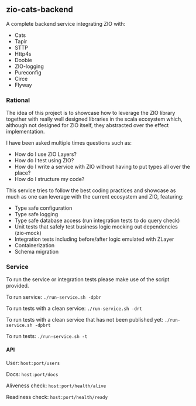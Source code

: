 ## zio-cats-backend

A complete backend service integrating ZIO with:

* Cats
* Tapir
* STTP
* Http4s
* Doobie 
* ZIO-logging
* Pureconfig
* Circe
* Flyway

### Rational
The idea of this project is to showcase how to leverage the ZIO library together with really well designed 
libraries in the scala ecosystem which, although not designed for ZIO itself,
they abstracted over the effect implementation.
 
I have been asked multiple times questions such as:

* How do I use ZIO Layers?
* How do I test using ZIO?
* How do I write a service with ZIO without having to put types all over the place?
* How do I structure my code? 
 
This service tries to follow the best coding practices and showcase as much as one can leverage with the current ecosystem and ZIO, featuring:

* Type safe configuration
* Type safe logging
* Type safe database access (run integration tests to do query check)
* Unit tests that safely test business logic mocking out dependencies (zio-mock)
* Integration tests including before/after logic emulated with ZLayer
* Containerization
* Schema migration

### Service

To run the service or integration tests please make use of the script provided.

To run service:
`./run-service.sh -dpbr`

To run tests with a clean service: 
`./run-service.sh -drt`

To run tests with a clean service that has not been published yet:
`./run-service.sh -dpbrt` 

To run tests: 
`./run-service.sh -t` 

#### API

User: `host:port/users` 

Docs: `host:port/docs` 

Aliveness check: `host:port/health/alive` 

Readiness check: `host:port/health/ready` 







